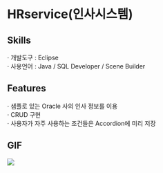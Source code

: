 # HRservice(인사시스템)
<h2>Skills</h2>
· 개발도구 : Eclipse <br/>
· 사용언어 : Java / SQL Developer / Scene Builder
<h2>Features</h2>
· 샘플로 있는 Oracle 사의 인사 정보를 이용<br/>
· CRUD 구현<br/>
· 사용자가 자주 사용하는 조건들은 Accordion에 미리 저장
<h2>GIF</h2>
<img src="https://user-images.githubusercontent.com/89969398/139623448-125da45f-4218-465c-943f-cb855395ad17.gif">
